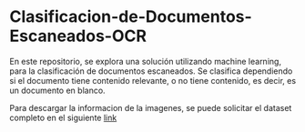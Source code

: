 # Clasificacion-de-Documentos-Escaneados-OCR
En este repositorio, se explora una solución utilizando machine learning, para la clasificación de documentos escaneados. Se clasifica dependiendo si el documento tiene contenido relevante, o no tiene contenido, es decir, es un documento en blanco.

Para descargar la informacion de la imagenes, se puede solicitar el dataset completo en el siguiente [link](https://drive.google.com/file/d/1NQFKxBREL8RvbJuBMVmMSeVe27baCeHe/view?usp=sharing)
